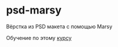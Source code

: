 # psd-marsy
Вёрстка из PSD макета с помощью Marsy

Обучение по этому [курсу](https://www.youtube.com/playlist?list=PLuY6eeDuleIMsYvsJIxZ_PcLLwOHuvATv)

